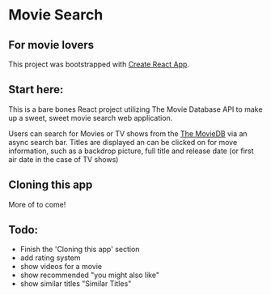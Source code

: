 # Movie Search
## For movie lovers

This project was bootstrapped with [Create React App](https://github.com/facebook/create-react-app).

## Start here:

This is a bare bones React project utilizing The Movie Database API to make up a sweet, sweet movie search web application.

Users can search for Movies or TV shows from the [The MovieDB](themoviedb.org) via an async search bar. Titles are displayed an can be clicked on for move information, such as a backdrop picture, full title and release date (or first air date in the case of TV shows)

## Cloning this app

More of to come!

## Todo:

- Finish the 'Cloning this app' section
- add rating system
- show videos for a movie
- show recommended "you might also like"
- show similar titles "Similar Titles"
